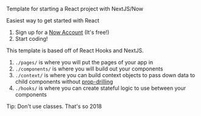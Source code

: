 Template for starting a React project with NextJS/Now

Easiest way to get started with React
1. Sign up for a [Now Account](https://zeit.co/now) (It's free!)
2. Start coding!

This template is based off of React Hooks and NextJS.
1. `./pages/` is where you will put the pages of your app in
2. `./components/` is where you will build out your components
3. `./context/` is where you can build context objects to pass down data to child components without [prop-drilling](https://kentcdodds.com/blog/prop-drilling)
4. `./hooks/` is where you can create stateful logic to use between your components

Tip: Don't use classes. That's so 2018
